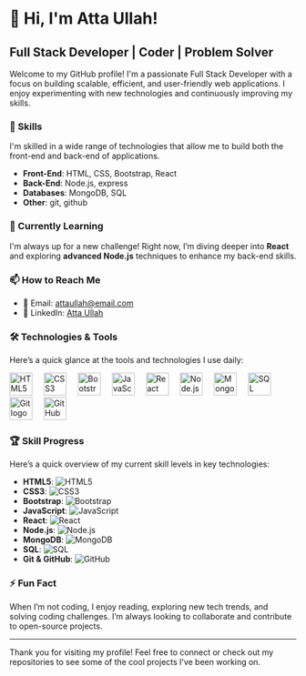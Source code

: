 # 👋 Hi, I'm Atta Ullah! 

## Full Stack Developer | Coder | Problem Solver

Welcome to my GitHub profile! I'm a passionate Full Stack Developer with a focus on building scalable, efficient, and user-friendly web applications. I enjoy experimenting with new technologies and continuously improving my skills.

### 🚀 Skills

I'm skilled in a wide range of technologies that allow me to build both the front-end and back-end of applications.

- **Front-End**: HTML, CSS, Bootstrap, React
- **Back-End**: Node.js, express
- **Databases**: MongoDB, SQL
- **Other**: git, github

### 🌱 Currently Learning

I'm always up for a new challenge! Right now, I’m diving deeper into **React** and exploring **advanced Node.js** techniques to enhance my back-end skills.


### 📫 How to Reach Me

- 📧 Email: [attaullah@email.com](mailto:attaullahmk099@gmail.com)
- 💼 LinkedIn: [Atta Ullah](https://www.linkedin.com/in/attaullahmk)


### 🛠️ Technologies & Tools

Here’s a quick glance at the tools and technologies I use daily:

<div align="left">
  <img src="https://cdn.jsdelivr.net/gh/devicons/devicon/icons/html5/html5-original.svg" height="40" alt="HTML5 logo" />
  <img width="12" />
  <img src="https://cdn.jsdelivr.net/gh/devicons/devicon/icons/css3/css3-original.svg" height="40" alt="CSS3 logo" />
  <img width="12" />
  <img src="https://cdn.jsdelivr.net/gh/devicons/devicon/icons/bootstrap/bootstrap-original.svg" height="40" alt="Bootstrap logo" />
  <img width="12" />
  <img src="https://cdn.jsdelivr.net/gh/devicons/devicon/icons/javascript/javascript-original.svg" height="40" alt="JavaScript logo" />
  <img width="12" />
  <img src="https://cdn.jsdelivr.net/gh/devicons/devicon/icons/react/react-original.svg" height="40" alt="React logo" />
  <img width="12" />
  <img src="https://cdn.jsdelivr.net/gh/devicons/devicon/icons/nodejs/nodejs-original.svg" height="40" alt="Node.js logo" />
  <img width="12" />
  <img src="https://cdn.jsdelivr.net/gh/devicons/devicon/icons/mongodb/mongodb-original.svg" height="40" alt="MongoDB logo" />
  <img width="12" />
  <img src="https://www.svgrepo.com/show/331760/sql-database-generic.svg" height="40" alt="SQL logo" />
  <img width="12" />
  <img src="https://cdn.jsdelivr.net/gh/devicons/devicon/icons/git/git-original.svg" height="40" alt="Git logo" />
  <img width="12" />
  <img src="https://cdn.jsdelivr.net/gh/devicons/devicon/icons/github/github-original.svg" height="40" alt="GitHub logo" />
</div>


### 🏆 Skill Progress

Here’s a quick overview of my current skill levels in key technologies:

- **HTML5**: ![HTML5](https://img.shields.io/badge/HTML5-90%25-brightgreen)
- **CSS3**: ![CSS3](https://img.shields.io/badge/CSS3-85%25-brightgreen)
- **Bootstrap**: ![Bootstrap](https://img.shields.io/badge/Bootstrap-80%25-green)
- **JavaScript**: ![JavaScript](https://img.shields.io/badge/JavaScript-75%25-yellowgreen)
- **React**: ![React](https://img.shields.io/badge/React-70%25-yellowgreen)
- **Node.js**: ![Node.js](https://img.shields.io/badge/Node.js-65%25-yellow)
- **MongoDB**: ![MongoDB](https://img.shields.io/badge/MongoDB-60%25-yellow)
- **SQL**: ![SQL](https://img.shields.io/badge/SQL-40%25-orange)
- **Git & GitHub**: ![GitHub](https://img.shields.io/badge/Git_&_GitHub-80%25-green)


### ⚡ Fun Fact

When I’m not coding, I enjoy reading, exploring new tech trends, and solving coding challenges. I’m always looking to collaborate and contribute to open-source projects.

---

Thank you for visiting my profile! Feel free to connect or check out my repositories to see some of the cool projects I’ve been working on.
